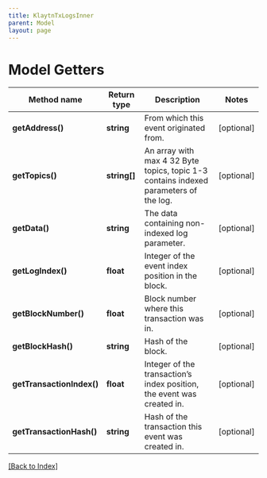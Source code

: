 ```yaml
---
title: KlaytnTxLogsInner
parent: Model
layout: page
---
```


# Model Getters

Method name | Return type | Description | Notes
------------ | ------------- | ------------- | -------------
**getAddress()** | **string** | From which this event originated from. | [optional]
**getTopics()** | **string[]** | An array with max 4 32 Byte topics, topic 1-3 contains indexed parameters of the log. | [optional]
**getData()** | **string** | The data containing non-indexed log parameter. | [optional]
**getLogIndex()** | **float** | Integer of the event index position in the block. | [optional]
**getBlockNumber()** | **float** | Block number where this transaction was in. | [optional]
**getBlockHash()** | **string** | Hash of the block. | [optional]
**getTransactionIndex()** | **float** | Integer of the transaction’s index position, the event was created in. | [optional]
**getTransactionHash()** | **string** | Hash of the transaction this event was created in. | [optional]

[[Back to Index]](../index.md)
